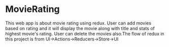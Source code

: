 # MovieRating
This web app is about movie rating using redux. User can add movies based on rating and it will display the movie along with title and stats of highest movie's rating. User can delete the movies also.The flow of redux in this project is from UI->Actions->Reducers->Store->UI
